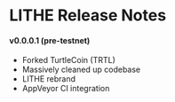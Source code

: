 # LITHE Release Notes

#### v0.0.0.1 (pre-testnet)
- Forked TurtleCoin (TRTL)
- Massively cleaned up codebase
- LITHE rebrand
- AppVeyor CI integration
